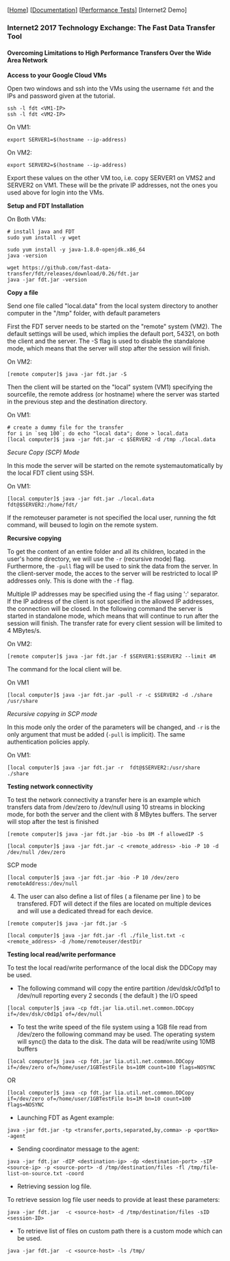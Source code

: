 [[Home](index.md)]  [[Documentation](doc-fdt-ddcopy.md)]  [[Performance Tests](perf-disk-to-disk.md)] [Internet2 Demo]



### Internet2 2017 Technology Exchange: The Fast Data Transfer Tool
#### Overcoming Limitations to High Performance Transfers Over the Wide Area Network


**Access to your Google Cloud VMs**

Open two windows and ssh into the VMs using the username `fdt` and the IPs and password given at the tutorial.

```
ssh -l fdt <VM1-IP>
ssh -l fdt <VM2-IP>
```

On VM1:
```
export SERVER1=$(hostname --ip-address)
```

On VM2:
```
export SERVER2=$(hostname --ip-address)
```

Export these values on the other VM too, i.e. copy SERVER1 on VMS2 and SERVER2 on VM1. These will be the private IP addresses, not the ones you used above for login into the VMs.


**Setup and FDT Installation**

On Both VMs:
```
# install java and FDT
sudo yum install -y wget

sudo yum install -y java-1.8.0-openjdk.x86_64
java -version

wget https://github.com/fast-data-transfer/fdt/releases/download/0.26/fdt.jar
java -jar fdt.jar -version
```


**Copy a file**


Send one file called "local.data" from the local system directory to another computer in the "/tmp" folder, with default parameters

First the FDT server needs to be started on the "remote" system (VM2). The default settings will be used, which implies the default port, 54321, on both the client and the server. The -S flag is used to disable the standalone mode, which means that the server will stop after the session will finish.

On VM2:
```
[remote computer]$ java -jar fdt.jar -S
```

Then the client will be started on the "local" system (VM1) specifying the sourcefile, the remote address (or hostname) where the server was started in the previous step and the destination directory.

On VM1:
```
# create a dummy file for the transfer
for i in `seq 100`; do echo "local data"; done > local.data
[local computer]$ java -jar fdt.jar -c $SERVER2 -d /tmp ./local.data
```

_Secure Copy (SCP) Mode_

In this mode the server will be started on the remote systemautomatically by the local FDT client using SSH.

On VM1:
```
[local computer]$ java -jar fdt.jar ./local.data fdt@$SERVER2:/home/fdt/
```

If the remoteuser parameter is not specified the local user, running the fdt command, will beused to login on the remote system.

**Recursive copying**

To get the content of an entire folder and all its children, located in the user's home directory, we will use the `-r` (recursive mode) flag. Furthermore, the `-pull` flag will be used to sink the data from the server. In the client-server mode, the acces to the server will be restricted to local IP addresses only. This is done with the `-f` flag.

Multiple IP addresses may be specified using the -f flag using ':' separator. If the IP address of the client is not specified in the allowed IP addresses, the connection will be closed. In the following command the server is started in standalone mode, which means that will continue to run after the session will finish. The transfer rate for every client session will be limited to 4 MBytes/s.

On VM2:
```
[remote computer]$ java -jar fdt.jar -f $SERVER1:$SERVER2 --limit 4M
```


The command for the local client will be.

On VM1
```
[local computer]$ java -jar fdt.jar -pull -r -c $SERVER2 -d ./share /usr/share  
```

_Recursive copying in SCP mode_

In this mode only the order of the parameters will be changed, and `-r` is the only argument that must be added (`-pull` is implicit). The same authentication policies apply.

On VM1:
```
[local computer]$ java -jar fdt.jar -r  fdt@$SERVER2:/usr/share ./share
```



**Testing network connectivity**

To test the network connectivity a transfer here is an example
which transfers data from /dev/zero to /dev/null using 10 streams in
blocking mode, for both the server and the client with 8 MBytes
buffers. The server will stop after the test is finished

```
[remote computer]$ java -jar fdt.jar -bio -bs 8M -f allowedIP -S
```

```
[local computer]$ java -jar fdt.jar -c <remote_address> -bio -P 10 -d /dev/null /dev/zero
```

 SCP mode

```
[local computer]$ java -jar fdt.jar -bio -P 10 /dev/zero remoteAddress:/dev/null
```

4. The user can also define a list of files ( a filename per line )
to be transfered. FDT will detect if the files are located on multiple
devices and will use a dedicated thread for each device.

```
[remote computer]$ java -jar fdt.jar -S
```

```
[local computer]$ java -jar fdt.jar -fl ./file_list.txt -c <remote_address> -d /home/remoteuser/destDir
```


**Testing local read/write performance**

To test the local read/write performance of the local disk the
DDCopy may be used.

- The following command will copy the entire partition
/dev/dsk/c0d1p1 to /dev/null reporting every 2 seconds ( the default )
the I/O speed

```
[local computer]$ java -cp fdt.jar lia.util.net.common.DDCopy if=/dev/dsk/c0d1p1 of=/dev/null
```

- To test the write speed of the file system using a 1GB file
read from /dev/zero the following command may be used. The operating
system will sync() the data to the disk. The data will be read/write
using 10MB buffers

```
[local computer]$ java -cp fdt.jar lia.util.net.common.DDCopy  if=/dev/zero of=/home/user/1GBTestFile bs=10M count=100 flags=NOSYNC
```

OR

```
[local computer]$ java -cp fdt.jar lia.util.net.common.DDCopy  if=/dev/zero of=/home/user/1GBTestFile bs=1M bn=10 count=100 flags=NOSYNC
```

- Launching FDT as Agent example:

```
java -jar fdt.jar -tp <transfer,ports,separated,by,comma> -p <portNo> -agent
```

- Sending coordinator message to the agent:

```
java -jar fdt.jar -dIP <destination-ip> -dp <destination-port> -sIP <source-ip> -p <source-port> -d /tmp/destination/files -fl /tmp/file-list-on-source.txt -coord
```
- Retrieving session log file. 

To retrieve session log file user needs to provide at least these parameters:

```
java -jar fdt.jar  -c <source-host> -d /tmp/destination/files -sID <session-ID>
```

- To retrieve list of files on custom path there is a custom mode which can be used.

```
java -jar fdt.jar  -c <source-host> -ls /tmp/
```


